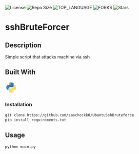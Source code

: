 ![License](https://img.shields.io/github/license/johnturner4004/readme-generator.svg?style=for-the-badge) ![Repo Size](https://img.shields.io/github/languages/code-size/johnturner4004/readme-generator.svg?style=for-the-badge) ![TOP_LANGUAGE](https://img.shields.io/github/languages/top/johnturner4004/readme-generator.svg?style=for-the-badge) ![FORKS](https://img.shields.io/github/forks/johnturner4004/readme-generator.svg?style=for-the-badge&social) ![Stars](https://img.shields.io/github/stars/johnturner4004/readme-generator.svg?style=for-the-badge)
    
# sshBruteForcer

## Description

Simple script that attacks machine via ssh

## Built With

<a href="https://www.python.org/"><img src="https://raw.githubusercontent.com/devicons/devicon/master/icons/python/python-original.svg" height="40px" width="40px" /></a>

### Installation
```
git clone https://github.com/saschockk0/UbuntuSshBruteforce
pip install requirements.txt
```
## Usage
```
python main.py
```

